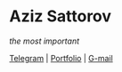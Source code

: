 # Aziz Sattorov
*the most important*

[Telegram](https://t.me/thtflx) | [Portfolio]([https://thtflx.com](https://tht-portfoliosite.netlify.app/)) | [G-mail](mailto:azizsattorovthtflx@gmail.com)

